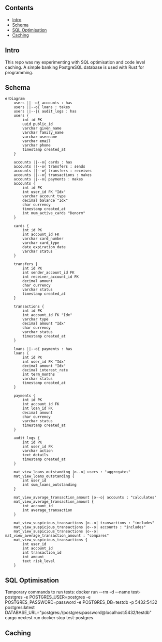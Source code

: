 ## Contents

- [Intro](#intro)
- [Schema](#schema)
- [SQL Optimisation](#sql-optimisation)
- [Caching](#caching)

## Intro
This repo was my experimenting with SQL optimisation and code level caching.
A simple banking PostgreSQL database is used with Rust for programming.

## Schema
```mermaid
erDiagram
    users ||--o{ accounts : has
    users ||--o{ loans : takes
    users ||--|{ audit_logs : has
    users {
        int id PK
        uuid public_id
        varchar given_name
        varchar family_name
        varchar username
        varchar email
        varchar phone
        timestamp created_at
    }

    accounts ||--o{ cards : has
    accounts ||--o{ transfers : sends
    accounts ||--o{ transfers : receives
    accounts ||--o{ transactions : makes
    accounts ||--o{ payments : makes
    accounts {
        int id PK
        int user_id FK "Idx"
        varchar account_type
        decimal balance "Idx"
        char currency
        timestamp created_at
        int num_active_cards "Denorm"
    }

    cards {
        int id PK
        int account_id FK
        varchar card_number
        varchar card_type
        date expiration_date
        varchar status
    }

    transfers {
        int id PK
        int sender_account_id FK
        int receiver_account_id FK
        decimal amount
        char currency
        varchar status
        timestamp created_at
    }

    transactions {
        int id PK
        int account_id FK "Idx"
        varchar type
        decimal amount "Idx"
        char currency
        varchar status
        timestamp created_at
    }

    loans ||--o{ payments : has
    loans {
        int id PK
        int user_id FK "Idx"
        decimal amount "Idx"
        decimal interest_rate
        int term_months
        varchar status
        timestamp created_at
    }

    payments {
        int id PK
        int account_id FK
        int loan_id FK
        decimal amount
        char currency
        varchar status
        timestamp created_at
    }

    audit_logs {
        int id PK
        int user_id FK
        varchar action
        text details
        timestamp created_at
    }
    
    mat_view_loans_outstanding |o--o| users : "aggregates"
    mat_view_loans_outstanding {
        int user_id
        int sum_loans_outstanding
    }

    mat_view_average_transaction_amount |o--o| accounts : "calculates"
    mat_view_average_transaction_amount {
        int account_id
        int average_transaction
    }

    mat_view_suspicious_transactions |o--o| transactions : "includes"
    mat_view_suspicious_transactions |o--o| accounts : "includes"
    mat_view_suspicious_transactions |o--o| mat_view_average_transaction_amount : "compares"
    mat_view_suspicious_transactions {
        int user_id
        int account_id
        int transaction_id
        int amount
        text risk_level
    }
```

## SQL Optimisation
Temporary commands to run tests:
docker run --rm -d --name test-postgres -e POSTGRES_USER=postgres -e POSTGRES_PASSWORD=password -e POSTGRES_DB=testdb -p 5432:5432 postgres:latest
DATABASE_URL="postgres://postgres:password@localhost:5432/testdb" cargo nextest run
docker stop test-postgres
## Caching
